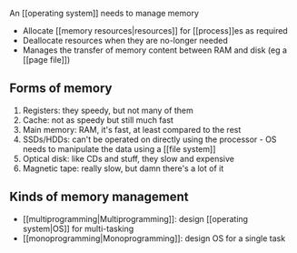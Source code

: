 An [[operating system]] needs to manage memory

- Allocate [[memory resources|resources]] for [[process]]es as required
- Deallocate resources when they are no-longer needed
- Manages the transfer of memory content between RAM and disk (eg a [[page file]])


## Forms of memory

1. Registers: they speedy, but not many of them
2. Cache: not as speedy but still much fast
3. Main memory: RAM, it's fast, at least compared to the rest
4. SSDs/HDDs: can't be operated on directly using the processor - OS needs to manipulate the data using a [[file system]]
5. Optical disk: like CDs and stuff, they slow and expensive
6. Magnetic tape: really slow, but damn there's a lot of it


## Kinds of memory management

- [[multiprogramming|Multiprogramming]]: design [[operating system|OS]] for multi-tasking
- [[monoprogramming|Monoprogramming]]: design OS for a single task

